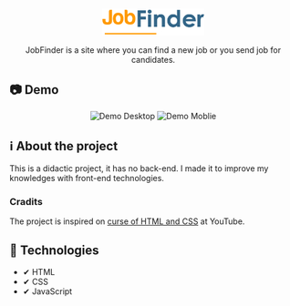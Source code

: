 <div align="center">
  <br>
  <br>
  <img src="assets/images/logo.png" alt="JobFinder" width="180px">

  JobFinder is a site where you can find a new job or you send job for candidates.
</div>

## 📷 Demo
<div align="center">
  <img src=".github/demo-desktop.gif" alt="Demo Desktop">
  <img src=".github/demo-moblie.gif" alt="Demo Moblie">
</div>

## ℹ About the project
This is a didactic project, it has no back-end.
I made it to improve my knowledges with front-end technologies.

### Cradits
The project is inspired on [curse of HTML and CSS](https://www.youtube.com/playlist?list=PLnDvRpP8Bnez2LJGshXKtid2f-aUkFOqM) at YouTube.

## 🚀 Technologies
- ✔ HTML
- ✔ CSS
- ✔ JavaScript
